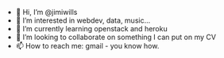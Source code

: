 - 👋 Hi, I’m @jimiwills
- 👀 I’m interested in webdev, data, music...
- 🌱 I’m currently learning openstack and heroku
- 💞️ I’m looking to collaborate on something I can put on my CV
- 📫 How to reach me: gmail - you know how.

<!---
jimiwills/jimiwills is a ✨ special ✨ repository because its `README.md` (this file) appears on your GitHub profile.
You can click the Preview link to take a look at your changes.
--->

